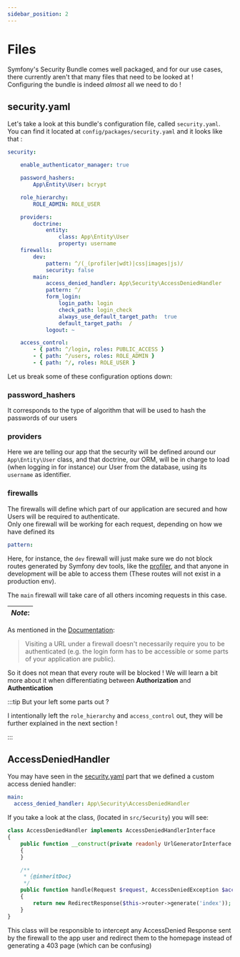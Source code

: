 ```yaml
---
sidebar_position: 2
---
```


# Files

Symfony's Security Bundle comes well packaged, and for our use cases, there currently aren't
that many files that need to be looked at !  
Configuring the bundle is indeed *almost* all we need to do !

## security.yaml

Let's take a look at this bundle's configuration file, called `security.yaml`.  
You can find it located at `config/packages/security.yaml` and it looks like that :

```yaml
security:

    enable_authenticator_manager: true

    password_hashers:
        App\Entity\User: bcrypt

    role_hierarchy:
        ROLE_ADMIN: ROLE_USER

    providers:
        doctrine:
            entity:
                class: App\Entity\User
                property: username
    firewalls:
        dev:
            pattern: ^/(_(profiler|wdt)|css|images|js)/
            security: false
        main:
            access_denied_handler: App\Security\AccessDeniedHandler
            pattern: ^/
            form_login:
                login_path: login
                check_path: login_check
                always_use_default_target_path:  true
                default_target_path:  /
            logout: ~

    access_control:
        - { path: ^/login, roles: PUBLIC_ACCESS }
        - { path: ^/users, roles: ROLE_ADMIN }
        - { path: ^/, roles: ROLE_USER }

```

Let us break some of these configuration options down:

### password_hashers

It corresponds to the type of algorithm that will be used to hash the passwords of our users

### providers

Here we are telling our app that the security will be defined around our `App\Entity\User` class,
and that doctrine, our ORM, will be in charge to load (when logging in for instance) our User from the
database, using its `username` as identifier.

### firewalls

The firewalls will define which part of our application are secured and how Users will be required to
authenticate.  
Only one firewall will be working for each request, depending on how we have defined its
```yaml
pattern:
```

Here, for instance, the `dev` firewall will just make sure we do not block routes generated by Symfony
dev tools, like the [profiler](https://symfony.com/doc/current/profiler.html), and that anyone in
development will be able to access them (These routes will not exist in a production env).

The `main` firewall will take care of all others incoming requests in this case.

| *Note*: |
|---------|

As mentioned in the [Documentation](https://symfony.com/doc/current/security.html#the-firewall): 
>Visiting a URL under a firewall doesn't necessarily require you to be authenticated 
> (e.g. the login form has to be accessible or some parts of your application are public).

So it does not mean that every route will be blocked ! We will learn a bit more about it 
when differentiating between **Authorization** and **Authentication**

:::tip But your left some parts out ?

I intentionally left the `role_hierarchy` and `access_control` out, they will be further explained
in the next section !

:::

## AccessDeniedHandler

You may have seen in the [security.yaml](#securityyaml) part that we defined a custom
access denied handler: 

```yaml
main:
  access_denied_handler: App\Security\AccessDeniedHandler
```

If you take a look at the class, (located in `src/Security`) you will see: 

```php
class AccessDeniedHandler implements AccessDeniedHandlerInterface
{
    public function __construct(private readonly UrlGeneratorInterface $router)
    {
    }

    /**
     * {@inheritDoc}
     */
    public function handle(Request $request, AccessDeniedException $accessDeniedException): ?Response
    {
        return new RedirectResponse($this->router->generate('index'));
    }
}
```

This class will be responsible to intercept any AccessDenied Response sent by the firewall to the
app user and redirect them to the homepage instead of generating a 403 page (which can be confusing)